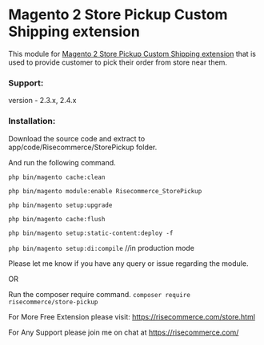 # Magento 2 Store Pickup Custom Shipping extension

This module for [Magento 2 Store Pickup Custom Shipping extension](https://risecommerce.com/store/store-pickup-shipping.html) that is used to provide customer to pick their order from store near them.

### Support:
version - 2.3.x, 2.4.x

### Installation:

Download the source code and extract to app/code/Risecommerce/StorePickup folder.

And run the following command.


`php bin/magento cache:clean`

`php bin/magento module:enable Risecommerce_StorePickup`

`php bin/magento setup:upgrade`

`php bin/magento cache:flush`

`php bin/magento setup:static-content:deploy -f`

`php bin/magento setup:di:compile` //in production mode



Please let me know if you have any query or issue regarding the module.

OR 

Run the composer require command.
`composer require risecommerce/store-pickup`


For More Free Extension please visit: https://risecommerce.com/store.html

For Any Support please join me on chat at https://risecommerce.com/
